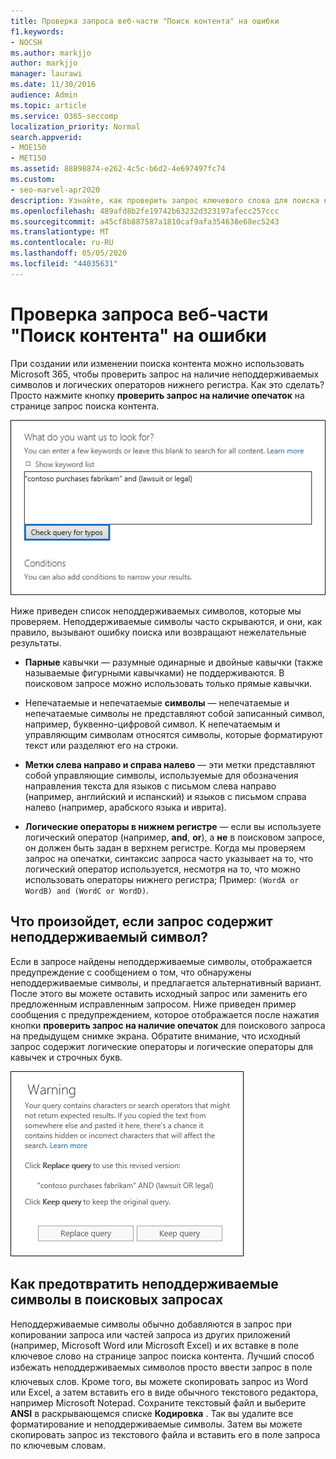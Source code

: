 ```yaml
---
title: Проверка запроса веб-части "Поиск контента" на ошибки
f1.keywords:
- NOCSH
ms.author: markjjo
author: markjjo
manager: laurawi
ms.date: 11/30/2016
audience: Admin
ms.topic: article
ms.service: O365-seccomp
localization_priority: Normal
search.appverid:
- MOE150
- MET150
ms.assetid: 88898874-e262-4c5c-b6d2-4e697497fc74
ms.custom:
- seo-marvel-apr2020
description: Узнайте, как проверить запрос ключевого слова для поиска контента для ошибок и опечаток, таких как неподдерживаемые символы и логические операторы нижнего регистра.
ms.openlocfilehash: 489afd8b2fe19742b63232d323197afecc257ccc
ms.sourcegitcommit: a45cf8b887587a1810caf9afa354638e68ec5243
ms.translationtype: MT
ms.contentlocale: ru-RU
ms.lasthandoff: 05/05/2020
ms.locfileid: "44035631"
---
```

# <a name="check-your-content-search-query-for-errors"></a>Проверка запроса веб-части "Поиск контента" на ошибки

При создании или изменении поиска контента можно использовать Microsoft 365, чтобы проверить запрос на наличие неподдерживаемых символов и логических операторов нижнего регистра. Как это сделать? Просто нажмите кнопку **проверить запрос на наличие опечаток** на странице запрос поиска контента. 
  
![Нажмите кнопку "проверить запрос на опечатки", чтобы проверить запрос поиска на наличие неподдерживаемых символов](../media/e5314306-cfb2-481d-9b5c-13ce658156e7.png)
  
Ниже приведен список неподдерживаемых символов, которые мы проверяем. Неподдерживаемые символы часто скрываются, и они, как правило, вызывают ошибку поиска или возвращают нежелательные результаты.
  
- **Парные** кавычки — разумные одинарные и двойные кавычки (также называемые фигурными кавычками) не поддерживаются. В поисковом запросе можно использовать только прямые кавычки. 
    
- Непечатаемые и непечатаемые **символы** — непечатаемые и непечатаемые символы не представляют собой записанный символ, например, буквенно-цифровой символ. К непечатаемым и управляющим символам относятся символы, которые форматируют текст или разделяют его на строки. 
    
- **Метки слева направо и справа налево** — эти метки представляют собой управляющие символы, используемые для обозначения направления текста для языков с письмом слева направо (например, английский и испанский) и языков с письмом справа налево (например, арабского языка и иврита).
    
- **Логические операторы в нижнем регистре** — если вы используете логический оператор (например, **and**, **or**), а **не** в поисковом запросе, он должен быть задан в верхнем регистре. Когда мы проверяем запрос на опечатки, синтаксис запроса часто указывает на то, что логический оператор используется, несмотря на то, что можно использовать операторы нижнего регистра; Пример: `(WordA or WordB) and (WordC or WordD)`.
    
## <a name="what-happens-if-a-query-has-an-unsupported-character"></a>Что произойдет, если запрос содержит неподдерживаемый символ?

Если в запросе найдены неподдерживаемые символы, отображается предупреждение с сообщением о том, что обнаружены неподдерживаемые символы, и предлагается альтернативный вариант. После этого вы можете оставить исходный запрос или заменить его предложенным исправленным запросом. Ниже приведен пример сообщения с предупреждением, которое отображается после нажатия кнопки **проверить запрос на наличие опечаток** для поискового запроса на предыдущем снимке экрана. Обратите внимание, что исходный запрос содержит логические операторы и логические операторы для кавычек и строчных букв. 
  
![Отображается предупреждающее сообщение с предлагаемой версией запроса](../media/23214b30-8e52-412c-bd80-63fb1b3ed52d.png)
  
## <a name="how-to-prevent-unsupported-characters-in-your-search-queries"></a>Как предотвратить неподдерживаемые символы в поисковых запросах

Неподдерживаемые символы обычно добавляются в запрос при копировании запроса или частей запроса из других приложений (например, Microsoft Word или Microsoft Excel) и их вставке в поле ключевое слово на странице запрос поиска контента. Лучший способ избежать неподдерживаемых символов  просто ввести запрос в поле ключевых слов. Кроме того, вы можете скопировать запрос из Word или Excel, а затем вставить его в виде обычного текстового редактора, например Microsoft Notepad. Сохраните текстовый файл и выберите **ANSI** в раскрывающемся списке **Кодировка** . Так вы удалите все форматирование и неподдерживаемые символы. Затем вы можете скопировать запрос из текстового файла и вставить его в поле запроса по ключевым словам. 

